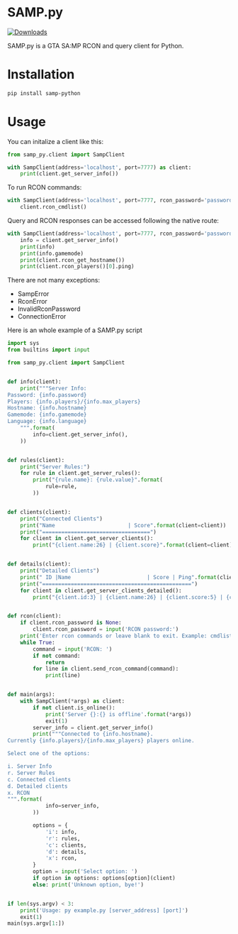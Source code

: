 # SAMP.py

[![Downloads](https://static.pepy.tech/badge/samp-python)](https://pepy.tech/project/samp-python)

SAMP.py is a GTA SA:MP RCON and query client for Python.

# Installation

```bash
pip install samp-python
```

# Usage

You can initalize a client like this:

```py
from samp_py.client import SampClient

with SampClient(address='localhost', port=7777) as client:
    print(client.get_server_info())
```

To run RCON commands:

```py
with SampClient(address='localhost', port=7777, rcon_password='password') as client:
    client.rcon_cmdlist()
```

Query and RCON responses can be accessed following the native route:

```py
with SampClient(address='localhost', port=7777, rcon_password='password') as client:
    info = client.get_server_info()
    print(info)
    print(info.gamemode)
    print(client.rcon_get_hostname())
    print(client.rcon_players()[0].ping)
```

There are not many exceptions:

- SampError
- RconError
- InvalidRconPassword
- ConnectionError

Here is an whole example of a SAMP.py script

```py
import sys
from builtins import input

from samp_py.client import SampClient


def info(client):
    print("""Server Info:
Password: {info.password}
Players: {info.players}/{info.max_players}
Hostname: {info.hostname}
Gamemode: {info.gamemode}
Language: {info.language}
    """.format(
        info=client.get_server_info(),
    ))


def rules(client):
    print("Server Rules:")
    for rule in client.get_server_rules():
        print("{rule.name}: {rule.value}".format(
            rule=rule,
        ))


def clients(client):
    print("Connected Clients")
    print("Name                       | Score".format(client=client))
    print("==================================")
    for client in client.get_server_clients():
        print("{client.name:26} | {client.score}".format(client=client))


def details(client):
    print("Detailed Clients")
    print(" ID |Name                        | Score | Ping".format(client=client))
    print("===============================================")
    for client in client.get_server_clients_detailed():
        print("{client.id:3} | {client.name:26} | {client.score:5} | {client.ping:4}".format(client=client))


def rcon(client):
    if client.rcon_password is None:
        client.rcon_password = input('RCON password:')
    print('Enter rcon commands or leave blank to exit. Example: cmdlist')
    while True:
        command = input('RCON: ')
        if not command:
            return
        for line in client.send_rcon_command(command):
            print(line)


def main(args):
    with SampClient(*args) as client:
        if not client.is_online():
            print('Server {}:{} is offline'.format(*args))
            exit(1)
        server_info = client.get_server_info()
        print("""Connected to {info.hostname}. 
Currently {info.players}/{info.max_players} players online.

Select one of the options:

i. Server Info
r. Server Rules
c. Connected clients
d. Detailed clients
x. RCON
""".format(
            info=server_info,
        ))

        options = {
            'i': info,
            'r': rules,
            'c': clients,
            'd': details,
            'x': rcon,
        }
        option = input('Select option: ')
        if option in options: options[option](client)
        else: print('Unknown option, bye!')


if len(sys.argv) < 3:
    print('Usage: py example.py [server_address] [port]')
    exit(1)
main(sys.argv[1:])
```
